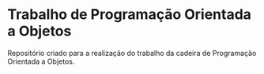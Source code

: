 # Trabalho de Programação Orientada a Objetos
Repositório criado para a realização do trabalho da cadeira de Programação Orientada a Objetos.
